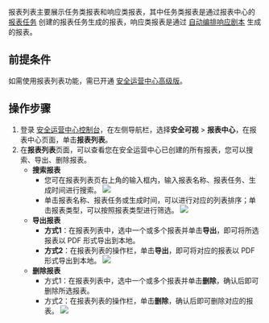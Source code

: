 报表列表主要展示任务类报表和响应类报表，其中任务类报表是通过报表中心的 [报表任务](https://cloud.tencent.com/document/product/664/41474) 创建的报表任务生成的报表，响应类报表是通过 [自动编排响应剧本](https://cloud.tencent.com/document/product/664/49301) 生成的报表。

## 前提条件
如需使用报表列表功能，需已开通 [安全运营中心高级版](https://buy.cloud.tencent.com/soc)。
## 操作步骤
1. 登录 [安全运营中心控制台](https://console.cloud.tencent.com/ssav2/report)，在左侧导航栏，选择**安全可视** > **报表中心**，在报表中心页面，单击**报表列表**。
2. 在**报表列表**页面，可以查看您在安全运营中心已创建的所有报表，您可以搜索、导出、删除报表。
	- **搜索报表**
		- 您可在报表列表页右上角的输入框内，输入报表名称、报表任务、生成时间进行搜索。
	![](https://main.qcloudimg.com/raw/0f491f6af5a49a1ae5ab8ad65f8d3c41.png)
		- 单击报表名称、报表任务或生成时间，可以进行对应的列表排序；单击报表类型，可以按照报表类型进行筛选。
![](https://qcloudimg.tencent-cloud.cn/raw/55ca0603854f051597ef24dc019c1975.png)
	- **导出报表**
		- **方式1**：在报表列表中，选中一个或多个报表并单击**导出**，即可将所选报表以 PDF 形式导出到本地。
		- **方式2**：在报表列表的操作栏，单击**导出**，即可将对应的报表以 PDF 形式导出到本地。
![](https://qcloudimg.tencent-cloud.cn/raw/f935fb92bf7ed557cacfec82115279c9.png)
	- **删除报表**
      - 方式1：在报表列表中，选中一个或多个报表并单击**删除**，确认后即可删除所选报表。
      -  方式2：在报表列表的操作栏，单击**删除**，确认后即可删除对应的报表。
![](https://qcloudimg.tencent-cloud.cn/raw/e16972ea0b5c9e9d1b00afd7682bc2c9.png)
